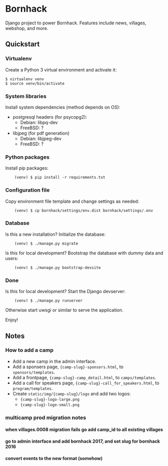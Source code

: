 # Bornhack

Django project to power Bornhack. Features include news, villages, webshop, and more.

## Quickstart

### Virtualenv
Create a Python 3 virtual environment and activate it:
```
$ virtualenv venv
$ source venv/bin/activate
```

### System libraries
Install system dependencies (method depends on OS):
- postgresql headers (for psycopg2):
  - Debian: libpq-dev
  - FreeBSD: ?
- libjpeg (for pdf generation)
  - Debian: libjpeg-dev
  - FreeBSD: ?

### Python packages
Install pip packages:
```
    (venv) $ pip install -r requirements.txt
```

### Configuration file
Copy environment file template and change settings as needed:
```
    (venv) $ cp bornhack/settings/env.dist bornhack/settings/.env
```

### Database
Is this a new installation? Initialize the database:
```
    (venv) $ ./manage.py migrate
```

Is this for local development? Bootstrap the database with dummy data and users:
```
    (venv) $ ./manage.py bootstrap-devsite
```

### Done
Is this for local development? Start the Django devserver:
```
    (venv) $ ./manage.py runserver
```

Otherwise start uwsgi or similar to serve the application.

Enjoy!

## Notes

### How to add a camp

* Add a new camp in the admin interface.
* Add a sponsers page, `{camp-slug}-sponsors.html`, to `sponsors/templates`.
* Add a frontpage, `{camp-slug}-camp_detail.html`, to `camps/templates`.
* Add a call for speakers page, `{camp-slug}-call_for_speakers.html`, to `program/templates`.
* Create `static/img/{camp-slug}/logo` and add two logos:
    * `{camp-slug}-logo-large.png`
    * `{camp-slug}-logo-small.png`

### multicamp prod migration notes
#### when villages.0008 migration fails go add camp_id to all existing villages
#### go to admin interface and add bornhack 2017, and set slug for bornhack 2016
#### convert events to the new format (somehow)

